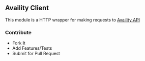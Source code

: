 ## Availity Client

This module is a HTTP wrapper for making requests to [Availity API](https://developer.availity.com/documentation#try-an-api)


### Contribute
* Fork It
* Add Features/Tests
* Submit for Pull Request
